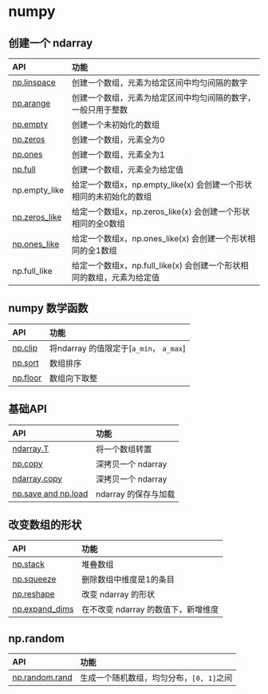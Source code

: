 # numpy

## 创建一个 ndarray

| API | 功能  |
|:----| :-----|
|[np.linspace](create_ndarray/numpy.linspace.py)| 创建一个数组，元素为给定区间中均匀间隔的数字 |
|[np.arange](create_ndarray/numpy.arange.py)| 创建一个数组，元素为给定区间中均匀间隔的数字，一般只用于整数 |
|[np.empty](create_ndarray/numpy.empty.py)| 创建一个未初始化的数组 |
|[np.zeros](create_ndarray/numpy.zeros.py)| 创建一个数组，元素全为0 |
|[np.ones](create_ndarray/numpy.ones.py)| 创建一个数组，元素全为1 |
|[np.full](create_ndarray/numpy.full.py)| 创建一个数组，元素全为给定值 |
|np.empty\_like| 给定一个数组x，np.empty\_like(x) 会创建一个形状相同的未初始化的数组 |
|[np.zeros\_like](create_ndarray/numpy.zeros_like.py)| 给定一个数组x，np.zeros\_like(x) 会创建一个形状相同的全0数组 |
|[np.ones\_like](create_ndarray/numpy.ones_like.py)| 给定一个数组x，np.ones\_like(x) 会创建一个形状相同的全1数组 |
|np.full\_like| 给定一个数组x，np.full\_like(x) 会创建一个形状相同的数组，元素为给定值 |


## numpy 数学函数

| API | 功能  |
|:----| :-----|
|[np.clip](math.numpy.clip.py) | 将ndarray 的值限定于[`a_min`， `a_max`] |
|[np.sort](math.numpy.sort.py) | 数组排序 |
|[np.floor](math.numpy.floor.py)| 数组向下取整 |

## 基础API

| API | 功能  |
|:----| :-----|
|[ndarray.T](ndarray.T.py)| 将一个数组转置 |
|[np.copy](numpy.copy.py) | 深拷贝一个 ndarray |
|[ndarray.copy](ndarray.copy.py) | 深拷贝一个 ndarray |
|[np.save and np.load](numpy.save_numpy.load.py) | ndarray 的保存与加载 |

## 改变数组的形状

| API | 功能  |
|:----| :-----|
|[np.stack](shape_manipulation.numpy.stack.py) | 堆叠数组 |
|[np.squeeze](shape_manipulation.numpy.squeeze.py) | 删除数组中维度是1的条目 |
|[np.reshape](shape_manipulation.numpy.reshape.py) | 改变 ndarray 的形状 |
|[np.expand\_dims](shape_manipulation.numpy.expand_dims.py) | 在不改变 ndarray 的数值下，新增维度 |

## np.random

| API | 功能  |
|:----| :-----|
|[np.random.rand](numpy.random/numpy.random.rand.py) | 生成一个随机数组，均匀分布，`[0, 1]`之间 |
